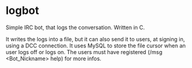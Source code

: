 # logbot
Simple IRC bot, that logs the conversation. Written in C.

It writes the logs into a file, but it can also send it to users, at signing in, using a DCC connection.
It uses MySQL to store the file cursor when an user logs off or logs on.
The users must have registered (/msg <Bot_Nickname> help) for more infos.
